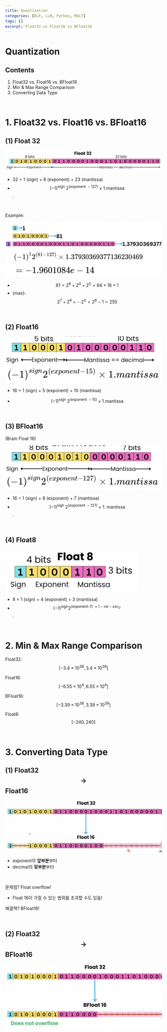 ```yaml
---
title: Quantization
categories: [DLF, LLM, Python, MULT]
tags: []
excerpt: Float32 vs Float16 vs BFloat16
---
```


<script src="https://cdn.mathjax.org/mathjax/latest/MathJax.js?config=TeX-AMS-MML_HTMLorMML" type="text/javascript"></script>

# Quantization

## Contents

1. Float32 vs. Float16 vs. BFloat16
2. Min & Max Range Comparison
3. Converting Data Type

<br>

# 1. Float32 vs. Float16 vs. BFloat16

## (1) Float 32

![figure2](/assets/img/llm/img496.png)

- 32 = 1 (sign) + 8 (exponent) + 23 (mantissa)
- $$(-1)^{\text {sign }} 2^{(\text {exponent }-127)} \times 1 \text {.mantissa }$$.

<br>

Example:

![figure2](/assets/img/llm/img497.png)

- $$81= 2^{6} + 2^4 + 2^0 = 64 + 16 +1$$
- (max): $$2^7 + 2^6+ \cdots 2^0 = 2^8-1 =255$$

<br>

## (2) Float16

![figure2](/assets/img/llm/img498.png)

- 16 = 1 (sign) + 5 (exponent) + 10 (mantissa)

- $$(-1)^{\text {sign }} 2^{(\text {exponent }-15)} \times 1 \text {.mantissa }$$

<br>

## (3) BFloat16

(Brain Float 16)

![figure2](/assets/img/llm/img499.png)

- 16 = 1 (sign) + 8 (exponent) + 7 (mantissa)
- $$(-1)^{\text {sign }} 2^{(\text {exponent }-127)} \times 1 . \text { mantissa }$$.

<br>

## (4) Float8

![figure2](/assets/img/llm/img500.png)

- 8 = 1 (sign) + 4 (exponent) + 3 (mantissa)
- $$(-1)^{\operatorname{sign}} 2^{\left(\text {exponent-7) } \times 1-n a-s s c_0 .\right.}$$.

<br>

# 2. Min & Max Range Comparison

Float32: $$\left[-3.4 \times 10^{38}, 3.4 \times 10^{38}\right]$$

Float16: $$\left[-6.55 \times 10^4, 6.55 \times 10^4\right]$$

BFloat16: $$\left[-3.39 \times 10^{38}, 3.39 \times 10^{38}\right]$$

Float8: $$[-240,240]$$

<br>

# 3. Converting Data Type

## (1) Float32 $$\rightarrow$$ Float16

![figure2](/assets/img/llm/img501.png)

- exponent의 **앞부분**부터
- decimal의 **뒷부분**부터

<br>

문제점? Float overflow!

- Float 16이 가질 수 있는 범위를 초과할 수도 있음!

해결책? BFloat16!

<br>

## (2) Float32 $$\rightarrow$$ BFloat16 

![figure2](/assets/img/llm/img502.png)
